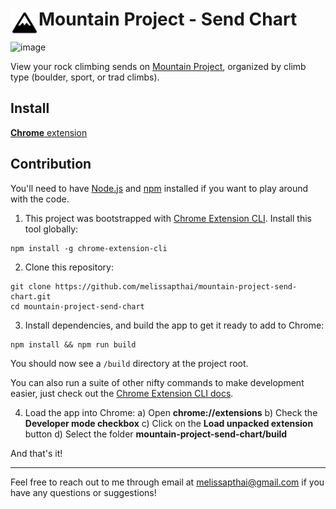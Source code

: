 # <img src="public/icons/icon-48.png" width="45" align="left"> Mountain Project - Send Chart

![image](https://user-images.githubusercontent.com/3220734/234119314-422f6fb0-00ae-4cb3-b63c-b9116748eb29.png)

View your rock climbing sends on [Mountain Project](https://www.mountainproject.com/), organized by climb type (boulder, sport, or trad climbs).

## Install

[**Chrome** extension]() <!-- TODO: Add chrome extension link inside parenthesis -->

## Contribution

You'll need to have [Node.js](https://nodejs.org/en) and [npm](https://www.npmjs.com/) installed if you want to play around with the code.

1. This project was bootstrapped with [Chrome Extension CLI](https://github.com/dutiyesh/chrome-extension-cli). Install this tool globally:

```
npm install -g chrome-extension-cli
```

2. Clone this repository:

```
git clone https://github.com/melissapthai/mountain-project-send-chart.git
cd mountain-project-send-chart
```

3. Install dependencies, and build the app to get it ready to add to Chrome:

```
npm install && npm run build
```

You should now see a `/build` directory at the project root.

You can also run a suite of other nifty commands to make development easier, just check out the [Chrome Extension CLI docs](https://github.com/dutiyesh/chrome-extension-cli#npm-run-watch).

4. Load the app into Chrome:
   a) Open **chrome://extensions**
   b) Check the **Developer mode checkbox**
   c) Click on the **Load unpacked extension** button
   d) Select the folder **mountain-project-send-chart/build**

And that's it!

---

Feel free to reach out to me through email at melissapthai@gmail.com if you have any questions or suggestions!
